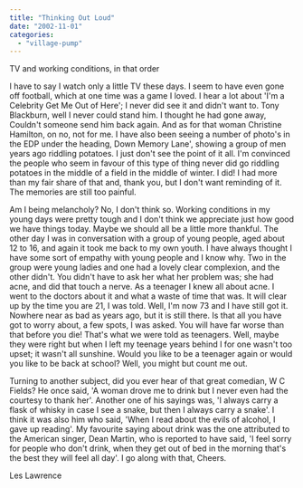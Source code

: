 ```yaml
---
title: "Thinking Out Loud"
date: "2002-11-01"
categories: 
  - "village-pump"
---
```


TV and working conditions, in that order

I have to say I watch only a little TV these days. I seem to have even gone off football, which at one time was a game I loved. I hear a lot about 'I'm a Celebrity Get Me Out of Here'; I never did see it and didn't want to. Tony Blackburn, well I never could stand him. I thought he had gone away, Couldn't someone send him back again. And as for that woman Christine Hamilton, on no, not for me. I have also been seeing a number of photo's in the EDP under the heading, Down Memory Lane', showing a group of men years ago riddling potatoes. I just don't see the point of it all. I'm convinced the people who seem in favour of this type of thing never did go riddling potatoes in the middle of a field in the middle of winter. I did! I had more than my fair share of that and, thank you, but I don't want reminding of it. The memories are still too painful.

Am I being melancholy? No, I don't think so. Working conditions in my young days were pretty tough and I don't think we appreciate just how good we have things today. Maybe we should all be a little more thankful. The other day I was in conversation with a group of young people, aged about 12 to 16, and again it took me back to my own youth. I have always thought I have some sort of empathy with young people and I know why. Two in the group were young ladies and one had a lovely clear complexion, and the other didn't. You didn't have to ask her what her problem was; she had acne, and did that touch a nerve. As a teenager I knew all about acne. I went to the doctors about it and what a waste of time that was. It will clear up by the time you are 21, I was told. Well, I'm now 73 and I have still got it. Nowhere near as bad as years ago, but it is still there. Is that all you have got to worry about, a few spots, I was asked. You will have far worse than that before you die! That's what we were told as teenagers. Well, maybe they were right but when I left my teenage years behind I for one wasn't too upset; it wasn't all sunshine. Would you like to be a teenager again or would you like to be back at school? Well, you might but count me out.

Turning to another subject, did you ever hear of that great comedian, W C Fields? He once said, 'A woman drove me to drink but I never even had the courtesy to thank her'. Another one of his sayings was, 'I always carry a flask of whisky in case I see a snake, but then I always carry a snake'. I think it was also him who said, 'When I read about the evils of alcohol, I gave up reading'. My favourite saying about drink was the one attributed to the American singer, Dean Martin, who is reported to have said, 'I feel sorry for people who don't drink, when they get out of bed in the morning that's the best they will feel all day'. I go along with that, Cheers.

Les Lawrence
